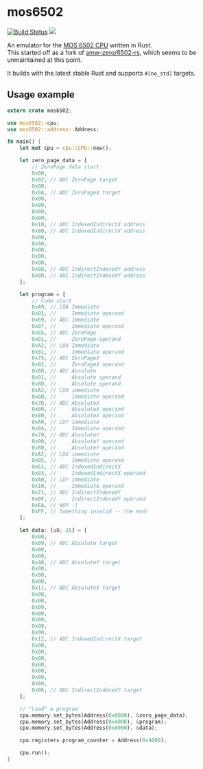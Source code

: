 # mos6502

[![Build Status](https://travis-ci.org/mre/mos6502.svg?branch=master)](https://travis-ci.org/mre/mos6502) 
![](https://github.com/mre/mos6502/workflows/test/badge.svg)

An emulator for the [MOS 6502 CPU](https://en.wikipedia.org/wiki/MOS_Technology_6502) written in Rust.  
This started off as a fork of [amw-zero/6502-rs](https://github.com/amw-zero/6502-rs),
which seems to be unmaintained at this point.

It builds with the latest stable Rust and supports `#[no_std]` targets.

## Usage example

```rust
extern crate mos6502;

use mos6502::cpu;
use mos6502::address::Address;

fn main() {
    let mut cpu = cpu::CPU::new();

    let zero_page_data = [
        // ZeroPage data start
        0x00,
        0x02, // ADC ZeroPage target
        0x00,
        0x04, // ADC ZeroPageX target
        0x00,
        0x00,
        0x00,
        0x00,
        0x10, // ADC IndexedIndirectX address
        0x80, // ADC IndexedIndirectX address
        0x00,
        0x00,
        0x00,
        0x00,
        0x00,
        0x08, // ADC IndirectIndexedY address
        0x80, // ADC IndirectIndexedY address
    ];

    let program = [
        // Code start
        0xA9, // LDA Immediate
        0x01, //     Immediate operand
        0x69, // ADC Immediate
        0x07, //     Immediate operand
        0x65, // ADC ZeroPage
        0x01, //     ZeroPage operand
        0xA2, // LDX Immediate
        0x01, //     Immediate operand
        0x75, // ADC ZeroPageX
        0x02, //     ZeroPageX operand
        0x6D, // ADC Absolute
        0x01, //     Absolute operand
        0x80, //     Absolute operand
        0xA2, // LDX immediate
        0x08, //     Immediate operand
        0x7D, // ADC AbsoluteX
        0x00, //     AbsoluteX operand
        0x80, //     AbsoluteX operand
        0xA0, // LDY immediate
        0x04, //     Immediate operand
        0x79, // ADC AbsoluteY
        0x00, //     AbsoluteY operand
        0x80, //     AbsoluteY operand
        0xA2, // LDX immediate
        0x05, //     Immediate operand
        0x61, // ADC IndexedIndirectX
        0x03, //     IndexedIndirectX operand
        0xA0, // LDY immediate
        0x10, //     Immediate operand
        0x71, // ADC IndirectIndexedY
        0x0F, //     IndirectIndexedY operand
        0xEA, // NOP :)
        0xFF, // Something invalid -- the end!
    ];

    let data: [u8; 25] = [
        0x00,
        0x09, // ADC Absolute target
        0x00,
        0x00,
        0x40, // ADC AbsoluteY target
        0x00,
        0x00,
        0x00,
        0x11, // ADC AbsoluteX target
        0x00,
        0x00,
        0x00,
        0x00,
        0x00,
        0x00,
        0x00,
        0x12, // ADC IndexedIndirectX target
        0x00,
        0x00,
        0x00,
        0x00,
        0x00,
        0x00,
        0x00,
        0x06, // ADC IndirectIndexedY target
    ];

    // "Load" a program
    cpu.memory.set_bytes(Address(0x0000), &zero_page_data);
    cpu.memory.set_bytes(Address(0x4000), &program);
    cpu.memory.set_bytes(Address(0x8000), &data);

    cpu.registers.program_counter = Address(0x4000);

    cpu.run();
}
```
